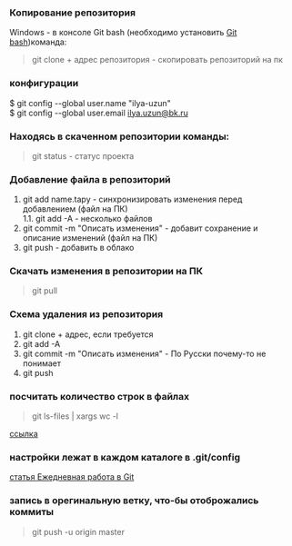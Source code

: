 ### Копирование репозитория
Windows - в консоле Git bash (необходимо установить [Git bash](https://gitforwindows.org/))команда:
> git clone + адрес репозитория - скопировать репозиторий на пк

### конфигурации 
$ git config --global user.name "ilya-uzun"    
$ git config --global user.email ilya.uzun@bk.ru   

### Находясь в скаченном репозитории команды:
> git status - статус проекта

### Добавление файла в репозиторий    
1. git add name.tapy - синхронизировать изменения перед добавлением (файл на ПК)    
    1.1. git add -A - несколько файлов
2. git commit -m "Описать изменения" - добавит сохранение и описание изменений (файл на ПК)
3. git push - добавить в облако

### Скачать изменения в репозитории на ПК
> git pull

### Схема удаления из репозитория   
1. git clone + адрес, если требуется
2. git add -A
3. git commit -m "Описать изменения" - По Русски почему-то не понимает
4. git push

### посчитать количество строк в файлах     
> git ls-files | xargs wc -l

[ссылка](https://askdev.ru/q/kak-sohranit-imya-polzovatelya-i-parol-v-git-5753/)

### настройки лежат в каждом каталоге в .git/config

[статья Ежедневная работа в Git](https://habr.com/ru/post/174467/)

### запись в орегинальную ветку, что-бы отоброжались коммиты      
>git push -u origin master
